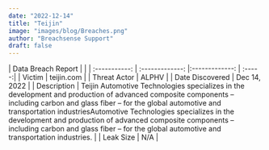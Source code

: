 ```yaml
---
date: "2022-12-14"
title: "Teijin"
image: "images/blog/Breaches.png"
author: "Breachsense Support"
draft: false
---
```


| Data Breach Report           |              | 
| :-----------: | :-------------:     |:-------------:    | :-----:|
| Victim      | teijin.com      | 
| Threat Actor      | ALPHV      | 
| Date Discovered      | Dec 14, 2022      | 
| Description      | Teijin Automotive Technologies specializes in the development and production of advanced composite components – including carbon and glass fiber – for the global automotive and transportation industriesAutomotive Technologies specializes in the development and production of advanced composite components – including carbon and glass fiber – for the global automotive and transportation industries.      | 
| Leak Size      | N/A      | 

